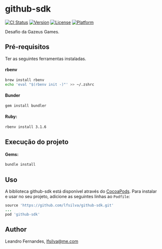 # github-sdk

[![CI Status](https://img.shields.io/travis/lfsilva/github-sdk.svg?style=flat)](https://travis-ci.org/lfsilva/github-sdk)
[![Version](https://img.shields.io/cocoapods/v/github-sdk.svg?style=flat)](https://cocoapods.org/pods/github-sdk)
[![License](https://img.shields.io/cocoapods/l/github-sdk.svg?style=flat)](https://cocoapods.org/pods/github-sdk)
[![Platform](https://img.shields.io/cocoapods/p/github-sdk.svg?style=flat)](https://cocoapods.org/pods/github-sdk)

Desafio da Gazeus Games.

## Pré-requisitos

Ter as seguintes ferramentas instaladas.

#### rbenv

```sh
brew install rbenv
echo 'eval "$(rbenv init -)"' >> ~/.zshrc
```

#### Bunder

```sh
gem install bundler
```

#### Ruby:

```sh
rbenv install 3.1.6
```

## Execução do projeto

#### Gems:

```sh
bundle install
```

## Uso

A biblioteca github-sdk está disponível através do [CocoaPods](https://cocoapods.org). Para instalar e usar no seu projeto, adicione as seguintes linhas ao `Podfile`:

```ruby
source 'https://github.com/lfsilva/github-sdk.git'
...
pod 'github-sdk'
```

## Author

Leandro Fernandes, lfsilva@me.com